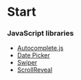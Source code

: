 # Start


### JavaScript libraries
* [Autocomplete.js](https://www.npmjs.com/package/@tarekraafat/autocomplete.js)
* [Date Picker](https://easepick.com/)
* [Swiper](https://swiperjs.com/)
* [ScrollReveal](https://scrollrevealjs.org/)